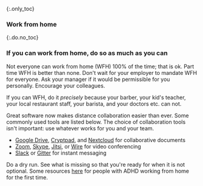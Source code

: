 {:.only_toc}
### Work from home

{:.do.no_toc}
### If you can work from home, do so as much as you can

Not everyone can work from home (WFH) 100% of the time; that is ok. Part time WFH is better than none. Don't wait for your employer to mandate
WFH for everyone. Ask your manager if it would be permissible for you personally. Encourage your colleagues.

If you can WFH, do it *precisely* because your barber, your kid's teacher, your local restaurant staff, your barista, and your doctors etc. can not.

Great software now makes distance collaboration easier than ever. Some commonly used tools are listed below. The choice of collaboration tools isn't important: use whatever works for you and your team.

 - [Google Drive](https://www.google.com/drive/), [Cryptpad](https://cryptpad.fr), and [Nextcloud](https://nextcloud.com/signup/) for collaborative documents
 - [Zoom](https://zoom.us/), [Skype](https://www.skype.com/en/), [Jitsi](https://meet.jit.si/), or [Wire](https://wire.com/en/products/personal-secure-messenger/) for video conferencing
 - [Slack](https://slack.com/) or [Gitter](https://gitter.im/) for instant messaging

Do a dry run. See what is missing so that you're ready for when it is not optional. Some resources [here](https://twitter.com/BadassBowden/status/1235793674174435328) for people with ADHD working from home for the first time.
